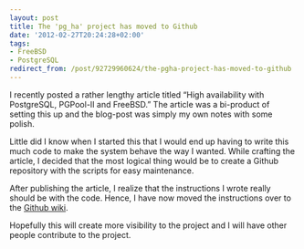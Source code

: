 ```yaml
---
layout: post
title: The 'pg_ha' project has moved to Github
date: '2012-02-27T20:24:28+02:00'
tags:
- FreeBSD
- PostgreSQL
redirect_from: /post/92729960624/the-pgha-project-has-moved-to-github
---
```

I recently posted a rather lengthy article titled “High availability with PostgreSQL, PGPool-II and FreeBSD.” The article was a bi-product of setting this up and the blog-post was simply my own notes with some polish.

Little did I know when I started this that I would end up having to write this much code to make the system behave the way I wanted. While crafting the article, I decided that the most logical thing would be to create a Github repository with the scripts for easy maintenance.

After publishing the article, I realize that the instructions I wrote really should be with the code. Hence, I have now moved the instructions over to the [Github wiki](https://github.com/vpetersson/pg_ha/wiki).

Hopefully this will create more visibility to the project and I will have other people contribute to the project.
